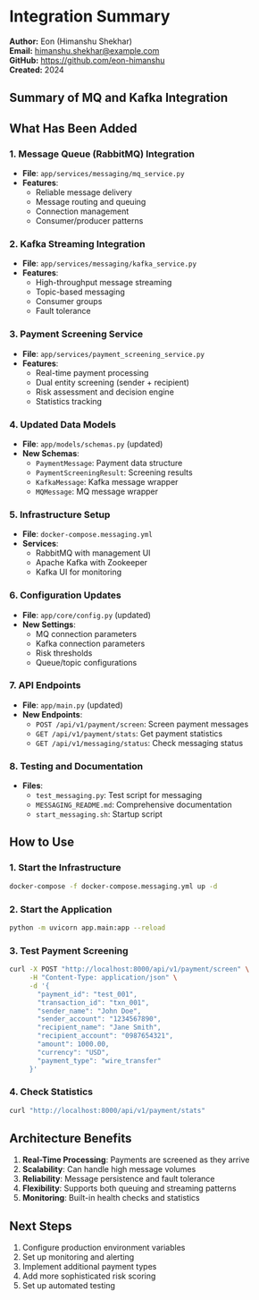 # Integration Summary

**Author:** Eon (Himanshu Shekhar)  
**Email:** himanshu.shekhar@example.com  
**GitHub:** https://github.com/eon-himanshu  
**Created:** 2024

## Summary of MQ and Kafka Integration

## What Has Been Added

### 1. Message Queue (RabbitMQ) Integration
- **File**: `app/services/messaging/mq_service.py`
- **Features**: 
  - Reliable message delivery
  - Message routing and queuing
  - Connection management
  - Consumer/producer patterns

### 2. Kafka Streaming Integration
- **File**: `app/services/messaging/kafka_service.py`
- **Features**:
  - High-throughput message streaming
  - Topic-based messaging
  - Consumer groups
  - Fault tolerance

### 3. Payment Screening Service
- **File**: `app/services/payment_screening_service.py`
- **Features**:
  - Real-time payment processing
  - Dual entity screening (sender + recipient)
  - Risk assessment and decision engine
  - Statistics tracking

### 4. Updated Data Models
- **File**: `app/models/schemas.py` (updated)
- **New Schemas**:
  - `PaymentMessage`: Payment data structure
  - `PaymentScreeningResult`: Screening results
  - `KafkaMessage`: Kafka message wrapper
  - `MQMessage`: MQ message wrapper

### 5. Infrastructure Setup
- **File**: `docker-compose.messaging.yml`
- **Services**:
  - RabbitMQ with management UI
  - Apache Kafka with Zookeeper
  - Kafka UI for monitoring

### 6. Configuration Updates
- **File**: `app/core/config.py` (updated)
- **New Settings**:
  - MQ connection parameters
  - Kafka connection parameters
  - Risk thresholds
  - Queue/topic configurations

### 7. API Endpoints
- **File**: `app/main.py` (updated)
- **New Endpoints**:
  - `POST /api/v1/payment/screen`: Screen payment messages
  - `GET /api/v1/payment/stats`: Get payment statistics
  - `GET /api/v1/messaging/status`: Check messaging status

### 8. Testing and Documentation
- **Files**:
  - `test_messaging.py`: Test script for messaging
  - `MESSAGING_README.md`: Comprehensive documentation
  - `start_messaging.sh`: Startup script

## How to Use

### 1. Start the Infrastructure
```bash
docker-compose -f docker-compose.messaging.yml up -d
```

### 2. Start the Application
```bash
python -m uvicorn app.main:app --reload
```

### 3. Test Payment Screening
```bash
curl -X POST "http://localhost:8000/api/v1/payment/screen" \
     -H "Content-Type: application/json" \
     -d '{
       "payment_id": "test_001",
       "transaction_id": "txn_001",
       "sender_name": "John Doe",
       "sender_account": "1234567890",
       "recipient_name": "Jane Smith",
       "recipient_account": "0987654321",
       "amount": 1000.00,
       "currency": "USD",
       "payment_type": "wire_transfer"
     }'
```

### 4. Check Statistics
```bash
curl "http://localhost:8000/api/v1/payment/stats"
```

## Architecture Benefits

1. **Real-Time Processing**: Payments are screened as they arrive
2. **Scalability**: Can handle high message volumes
3. **Reliability**: Message persistence and fault tolerance
4. **Flexibility**: Supports both queuing and streaming patterns
5. **Monitoring**: Built-in health checks and statistics

## Next Steps

1. Configure production environment variables
2. Set up monitoring and alerting
3. Implement additional payment types
4. Add more sophisticated risk scoring
5. Set up automated testing
